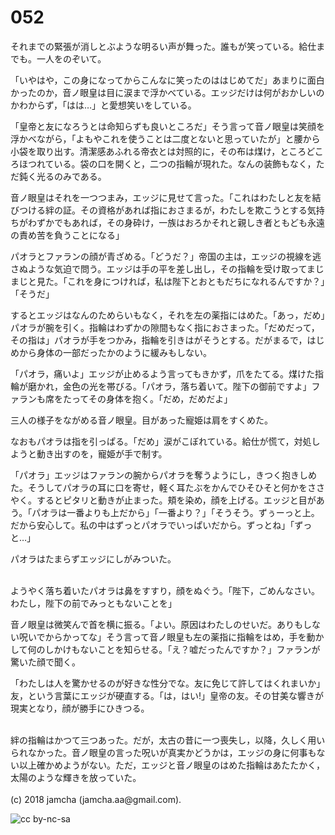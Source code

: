 

# 052

それまでの緊張が消しとぶような明るい声が舞った。誰もが笑っている。給仕までも。一人をのぞいて。  

「いやはや，この身になってからこんなに笑ったのははじめてだ」あまりに面白かったのか，音ノ眼皇は目に涙まで浮かべている。エッジだけは何がおかしいのかわからず，「はは…」と愛想笑いをしている。  

「皇帝と友になろうとは命知らずも良いところだ」そう言って音ノ眼皇は笑顔を浮かべながら，「よもやこれを使うことは二度とないと思っていたが」と腰から小袋を取り出す。清潔感あふれる帝衣とは対照的に，その布は煤け，ところどころほつれている。袋の口を開くと，二つの指輪が現れた。なんの装飾もなく，ただ鈍く光るのみである。  

音ノ眼皇はそれを一つつまみ，エッジに見せて言った。「これはわたしと友を結びつける絆の証。その資格があれば指におさまるが，わたしを欺こうとする気持ちがわずかでもあれば，その身砕け，一族はおろかそれと親しき者ともども永遠の責め苦を負うことになる」  

パオラとファランの顔が青ざめる。「どうだ？」帝国の主は，エッジの視線を逃さぬような気迫で問う。エッジは手の平を差し出し，その指輪を受け取ってまじまじと見た。「これを身につければ，私は陛下とおともだちになれるんですか？」「そうだ」  

するとエッジはなんのためらいもなく，それを左の薬指にはめた。「あっ，だめ」パオラが腕を引く。指輪はわずかの隙間もなく指におさまった。「だめだって，その指は」パオラが手をつかみ，指輪を引きはがそうとする。だがまるで，はじめから身体の一部だったかのように緩みもしない。  

「パオラ，痛いよ」エッジが止めるよう言ってもきかず，爪をたてる。煤けた指輪が磨かれ，金色の光を帯びる。「パオラ，落ち着いて。陛下の御前ですよ」ファランも席をたってその身体を抱く。「だめ，だめだよ」  

三人の様子をながめる音ノ眼皇。目があった寵姫は肩をすくめた。  

なおもパオラは指を引っぱる。「だめ」涙がこぼれている。給仕が慌て，対処しようと動き出すのを，寵姫が手で制す。  

「パオラ」エッジはファランの腕からパオラを奪うようにし，きつく抱きしめた。そうしてパオラの耳に口を寄せ，軽く耳たぶをかんでひそひそと何かをささやく。するとピタリと動きが止まった。頬を染め，顔を上げる。エッジと目があう。「パオラは一番よりも上だから」「一番より？」「そうそう。ずぅーっと上。だから安心して。私の中はずっとパオラでいっぱいだから。ずっとね」「ずっと…」  

パオラはたまらずエッジにしがみついた。  

<br>  
ようやく落ち着いたパオラは鼻をすすり，顔をぬぐう。「陛下，ごめんなさい。わたし，陛下の前でみっともないことを」  

音ノ眼皇は微笑んで首を横に振る。「よい。原因はわたしのせいだ。ありもしない呪いでからかってな」そう言って音ノ眼皇も左の薬指に指輪をはめ，手を動かして何のしかけもないことを知らせる。「え？嘘だったんですか？」ファランが驚いた顔で聞く。  

「わたしは人を驚かせるのが好きな性分でな。友に免じて許してはくれまいか」友，という言葉にエッジが硬直する。「は，はい!」皇帝の友。その甘美な響きが現実となり，顔が勝手にひきつる。  

<br>  
絆の指輪はかつて三つあった。だが，太古の昔に一つ喪失し，以降，久しく用いられなかった。音ノ眼皇の言った呪いが真実かどうかは，エッジの身に何事もない以上確かめようがない。ただ，エッジと音ノ眼皇のはめた指輪はあたたかく，太陽のような輝きを放っていた。  

<br>  
<br>  
(c) 2018 jamcha (jamcha.aa@gmail.com).  

![cc by-nc-sa](https://i.creativecommons.org/l/by-nc-sa/4.0/88x31.png)  


